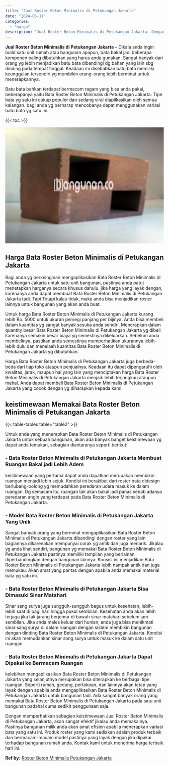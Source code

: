 ```yaml
---
title: "Jual Roster Beton Minimalis di Petukangan Jakarta"
date: "2024-06-11"
categories: 
  - "harga"
description: "Jual Roster Beton Minimalis di Petukangan Jakarta. Dengan memperhatikan sebagian keistimewaan Jual Roster Beton Minimalis di Petukangan Jakarta, akan sangat..."
---
```


**Jual Roster Beton Minimalis di Petukangan Jakarta** – Dikala anda ingin build satu unit rumah atau bangunan apapun, bata bakal jadi beberapa komponen paling dibutuhkan yang harus anda gunakan. Sangat banyak dari orang yg lebih menjadikan batu bata dibandingi dg bahan yang lain sbg dinding pada tempat tinggal. Keadaan ini disebabkan batu bata memiliki keunggulan tersendiri yg membikin orang-orang lebih berminat untuk menerapkannya.

Batu bata bahkan terdapat bermacam ragam yang bisa anda pakai, beberapanya yaitu Bata Roster Beton Minimalis di Petukangan Jakarta. Tipe bata yg satu ini cukup populer dan sedang viral diaplikasikan oleh semua kalangan. bagi anda yg berharap mencobanya dapat menggunakan variasi batu bata yg satu ini.

{{< toc >}}

![Jual Roster Beton Minimalis di Petukangan Jakarta](/images/bata-roster-minimalis-29.png)

## Harga Bata Roster Beton Minimalis di Petukangan Jakarta

Bagi anda yg berkeinginan mengaplikasikan Bata Roster Beton Minimalis di Petukangan Jakarta untuk satu unit bangunan, pastinya anda patut menetapkan harganya secara khusus dahulu. jika harga yang layak dengan, karenanya anda dapat membuat Bata Roster Beton Minimalis di Petukangan Jakarta tadi. Tapi Tetapi kalau tidak, maka anda bisa menjadikan roster lainnya untuk bangunan yang akan anda buat.

Untuk harga Bata Roster Beton Minimalis di Petukangan Jakarta kurang lebih Rp. 5000 untuk ukuran persegi panjang per bijinya. Anda bisa membeli dalam kuantitas yg sangat banyak sesuka anda sendiri. Menerapkan dalam quantity besar Bata Roster Beton Minimalis di Petukangan Jakarta yg dibeli karenanya semakin besar biaya yg semestinya dikeluarkan. Sebelum anda membelinya, pastikan anda semestinya memperhatikan ukurannya lebih-lebih dulu dan menelaah kuantitas Bata Roster Beton Minimalis di Petukangan Jakarta yg dibutuhkan.

Harga Bata Roster Beton Minimalis di Petukangan Jakarta juga berbeda-beda dari tiap toko ataupun penjualnya. Keadaan itu dapat dipengaruhi oleh kwalitas, jarak, maupun hal yang lain yang menciptakan harga Bata Roster Beton Minimalis di Petukangan Jakarta menjadi lebih terjangkau ataupun mahal. Anda dapat membeli Bata Roster Beton Minimalis di Petukangan Jakarta yang cocok dengan yg diharapkan kepada kami.

## keistimewaan Memakai Bata Roster Beton Minimalis di Petukangan Jakarta

{{< table-tables table="table2" >}}

Untuk anda yang menerapkan Bata Roster Beton Minimalis di Petukangan Jakarta untuk sebuah bangunan, akan ada banyak banget keistimewaan yg dapat anda temukan, sebagian diantaranya seperti berikut:

### \- Bata Roster Beton Minimalis di Petukangan Jakarta Membuat Ruangan Bakal jadi Lebih Adem

keistimewaan yang pertama dapat anda dapatkan merupakan membikin ruangan menjadi lebih sejuk. Kondisi ini berakibat dari roster bata didesign berlubang-bolong yg memudahkan peredaran udara masuk ke dalam ruangan. Dg semacam itu, ruangan tak akan bakal jadi panas sebab adanya peredaran angin yang terdapat pada Bata Roster Beton Minimalis di Petukangan Jakarta.

### \- Model Bata Roster Beton Minimalis di Petukangan Jakarta Yang Unik

Sangat banyak orang yang berminat mengaplikasikan Bata Roster Beton Minimalis di Petukangan Jakarta dibandingi dengan roster yang lain bagiannya dikarenakan mempunyai corak yg antik dan juga menarik. Jikalau yg anda lihat sendiri, bangunan yg memakai Bata Roster Beton Minimalis di Petukangan Jakarta pastinya memiliki tampilan yang berlainan diperbandingkan dengan bangunan lainnya. Konsisi ini menjadikan Bata Roster Beton Minimalis di Petukangan Jakarta lebih nampak antik dan juga memukau. Akan amat yang pantas dengan apabila anda memakai material bata yg satu ini.

### \- Bata Roster Beton Minimalis di Petukangan Jakarta Bisa Dimasuki Sinar Matahari

Sinar sang surya juga sungguh-sungguh bagus untuk kesehatan, lebih-lebih saat di pagi hari hingga pukul sembilan. Kesehatan anda akan lebih terjaga jika tak jarang berjemur di bawah sinar matahari sebelum jam sembilan. Jika anda males keluar dari hunian, anda juga bisa menikmati sinar sang surya di dalam ruangan dengan sistem membikin bangunan dengan dinding Bata Roster Beton Minimalis di Petukangan Jakarta. Kondisi ini akan memudahkan sinar sang surya untuk masuk ke dalam satu unit ruangan.

### \- Bata Roster Beton Minimalis di Petukangan Jakarta Dapat Dipakai ke Bermacam Ruangan

kelebihan mengaplikasikan Bata Roster Beton Minimalis di Petukangan Jakarta yang selanjutnya merupakan bisa diterapkan ke berbagai tipe ruangan. Seperti rumah, gedung, pertokoan, dan lainnya akan tetap yang layak dengan apabila anda mengaplikasikan Bata Roster Beton Minimalis di Petukangan Jakarta untuk bangunan tadi. Ada sangat banyak orang yang memakai Bata Roster Beton Minimalis di Petukangan Jakarta pada satu unit bangunan padahal cuma sedikit penggunaan saja.

Dengan memperhatikan sebagian keistimewaan Jual Roster Beton Minimalis di Petukangan Jakarta, akan sangat efektif jikalau anda memakainya. Pastinya bangunan milik anda akan amat efisien apabila menerapkan variasi bata yang satu ini. Produk roster yang kami sediakan adalah produk terbaik dan bermacam-macam model pastinya yang layak dengan jika dipakai terhadap bangunan rumah anda. Kontak kami untuk menerima harga terbaik hari ini.

**Ref by:** [Roster Beton Minimalis Petukangan Jakarta](https://id.wikipedia.org/wiki/Roster)
